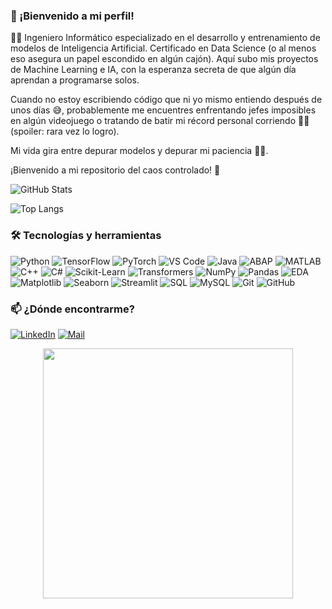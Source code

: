 ### 🙌 ¡Bienvenido a mi perfil!

👨‍💻 Ingeniero Informático especializado en el desarrollo y entrenamiento de modelos de Inteligencia Artificial. Certificado en Data Science (o al menos eso asegura un papel escondido en algún cajón). Aquí subo mis proyectos de Machine Learning e IA, con la esperanza secreta de que algún día aprendan a programarse solos.

Cuando no estoy escribiendo código que ni yo mismo entiendo después de unos días 😅, probablemente me encuentres enfrentando jefes imposibles en algún videojuego o tratando de batir mi récord personal corriendo 🏃‍♂️ (spoiler: rara vez lo logro).

Mi vida gira entre depurar modelos y depurar mi paciencia 🧘‍♂️.

¡Bienvenido a mi repositorio del caos controlado! 🚀




![GitHub Stats](https://github-readme-stats.vercel.app/api?username=SalviKC&show_icons=true&theme=tokyonight)

![Top Langs](https://github-readme-stats.vercel.app/api/top-langs/?username=SalviKC&layout=compact&theme=tokyonight)




### 🛠️ Tecnologías y herramientas

![Python](https://img.shields.io/badge/Python-3776AB?style=for-the-badge&logo=python&logoColor=white)
![TensorFlow](https://img.shields.io/badge/TensorFlow-FF6F00?style=for-the-badge&logo=tensorflow&logoColor=white)
![PyTorch](https://img.shields.io/badge/PyTorch-EE4C2C?style=for-the-badge&logo=pytorch&logoColor=white)
![VS Code](https://img.shields.io/badge/VS%20Code-007ACC?style=for-the-badge&logo=visual-studio-code&logoColor=white)
![Java](https://img.shields.io/badge/Java-007396?style=for-the-badge&logo=java&logoColor=white)
![ABAP](https://img.shields.io/badge/ABAP-0099CC?style=for-the-badge&logo=sap&logoColor=white)
![MATLAB](https://img.shields.io/badge/MATLAB-0076A8?style=for-the-badge&logo=mathworks&logoColor=white)
![C++](https://img.shields.io/badge/C++-00599C?style=for-the-badge&logo=c%2B%2B&logoColor=white)
![C#](https://img.shields.io/badge/C%23-239120?style=for-the-badge&logo=c-sharp&logoColor=white)
![Scikit-Learn](https://img.shields.io/badge/scikit--learn-F7931E?style=for-the-badge&logo=scikit-learn&logoColor=white)
![Transformers](https://img.shields.io/badge/Transformers-FF6F61?style=for-the-badge&logo=huggingface&logoColor=white)
![NumPy](https://img.shields.io/badge/Numpy-013243?style=for-the-badge&logo=numpy&logoColor=white)
![Pandas](https://img.shields.io/badge/Pandas-150458?style=for-the-badge&logo=pandas&logoColor=white)
![EDA](https://img.shields.io/badge/EDA-4E4E4E?style=for-the-badge)
![Matplotlib](https://img.shields.io/badge/Matplotlib-11557C?style=for-the-badge&logo=matplotlib&logoColor=white)
![Seaborn](https://img.shields.io/badge/Seaborn-43B02A?style=for-the-badge)
![Streamlit](https://img.shields.io/badge/Streamlit-FF4B4B?style=for-the-badge&logo=streamlit&logoColor=white)
![SQL](https://img.shields.io/badge/SQL-4479A1?style=for-the-badge&logo=sqlite&logoColor=white)
![MySQL](https://img.shields.io/badge/MySQL-4479A1?style=for-the-badge&logo=mysql&logoColor=white)
![Git](https://img.shields.io/badge/Git-F05032?style=for-the-badge&logo=git&logoColor=white)
![GitHub](https://img.shields.io/badge/GitHub-181717?style=for-the-badge&logo=github&logoColor=white)


### 📫 ¿Dónde encontrarme?

[![LinkedIn](https://img.shields.io/badge/-LinkedIn-blue?style=flat&logo=Linkedin&logoColor=white)]([https://linkedin.com/in/TU_USUARIO](https://www.linkedin.com/in/salvador-romero-boukhoubza-503090238/))
[![Mail](https://img.shields.io/badge/-Email-red?style=flat&logo=gmail&logoColor=white)](mailto:salvador.romero98@gmail.com)



<p align="center">
  <img src="https://media4.giphy.com/media/v1.Y2lkPTc5MGI3NjExYzE5MzR4d2VtMXo4dzJidWhmamZ0NWdkYWNqb2trYjlqMnh4aTRxcyZlcD12MV9pbnRlcm5hbF9naWZfYnlfaWQmY3Q9Zw/ASd0Ukj0y3qMM/giphy.gif" width="400"/>
</p>
